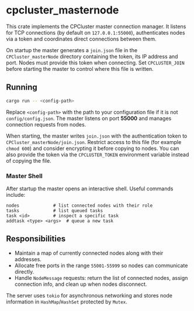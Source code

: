 # cpcluster_masternode

This crate implements the CPCluster master connection manager. It listens for TCP connections (by default on `127.0.0.1:55000`), authenticates nodes via a token and coordinates direct connections between them.

On startup the master generates a `join.json` file in the `CPCluster_masterNode` directory containing the token, its IP address and port. Nodes must provide this token when connecting. Set `CPCLUSTER_JOIN` before starting the master to control where this file is written.

## Running

```bash
cargo run -- <config-path>
```

Replace `<config-path>` with the path to your configuration file if it is not `config/config.json`. The master listens on port **55000** and manages connection requests from nodes.

When starting, the master writes `join.json` with the authentication token to `CPCluster_masterNode/join.json`. Restrict access to this file (for example `chmod 600`) and consider encrypting it before copying to nodes. You can also provide the token via the `CPCLUSTER_TOKEN` environment variable instead of copying the file.

### Master Shell

After startup the master opens an interactive shell. Useful commands include:

```
nodes             # list connected nodes with their role
tasks             # list queued tasks
task <id>         # inspect a specific task
addtask <type> <args>  # queue a new task
```

## Responsibilities

- Maintain a map of currently connected nodes along with their addresses.
- Allocate free ports in the range `55001-55999` so nodes can communicate directly.
- Handle `NodeMessage` requests: return the list of connected nodes, assign connection info, and clean up when nodes disconnect.

The server uses `tokio` for asynchronous networking and stores node information in `HashMap`/`HashSet` protected by `Mutex`.
